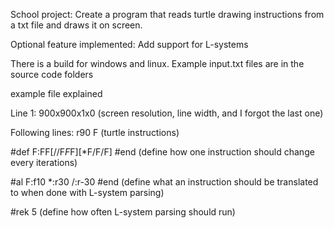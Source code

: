 School project:
Create a program that reads turtle drawing instructions from a txt file and draws it on screen.

Optional feature implemented:
Add support for L-systems

There is a build for windows and linux.
Example input.txt files are in the source code folders

example file explained

Line 1:
900x900x1x0 
(screen resolution, line width, and I forgot the last one)

Following lines:
r90
F
(turtle instructions)

#def
F:FF[//F*F*F][*F/F/F]
#end
(define how one instruction should change every iterations)

#al
F:f10
*:r30
/:r-30
#end
(define what an instruction should be translated to when done with L-system parsing)

#rek
5
(define how often L-system parsing should run)
